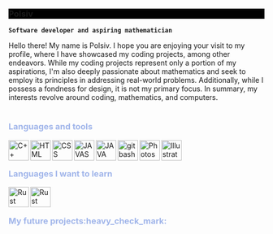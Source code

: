 <h3 style="background-color:#000">Polsiv</h3>


**`Software developer and aspiring mathematician`** 

Hello there! My name is Polsiv. I hope you are enjoying your visit to my profile, where I have showcased my coding projects, among other endeavors. While my coding projects represent only a portion of my aspirations, I'm also deeply passionate about mathematics and seek to employ its principles in addressing real-world problems. Additionally, while I possess a fondness for design, it is not my primary focus. In summary, my interests revolve around coding, mathematics, and computers.

#

<h3 style="color: #A0B5EA">Languages and tools</h3>

<img align="left" alt="C++" width="40px" style="padding: 0p 10px 0 10px" src="https://cdn.jsdelivr.net/gh/devicons/devicon/icons/cplusplus/cplusplus-original.svg"/>

<img align="left" alt="HTML" width="40px" style="padding: 0p 10px 0 10px" src="https://cdn.jsdelivr.net/gh/devicons/devicon/icons/html5/html5-original.svg" />

<img align="left" alt="CSS" width="40px" style="padding: 0p 10px 0 10px" src="https://cdn.jsdelivr.net/gh/devicons/devicon/icons/css3/css3-original.svg" />
          
<img align="left" alt="JAVASCRIPT" width="40px" style="padding: 0p 10px 0 10px" src="https://cdn.jsdelivr.net/gh/devicons/devicon/icons/javascript/javascript-original.svg" />

<img align="left" alt="JAVA" width="40px" style="padding: 0p 10px 0 10px" src="https://cdn.jsdelivr.net/gh/devicons/devicon/icons/java/java-original.svg" />
          
<img align="left" alt="gitbash" width="40px" style="padding: 0p 10px 0 10px" src="https://cdn.jsdelivr.net/gh/devicons/devicon/icons/git/git-original.svg" />

<img align="left" alt="Photoshop" width="40px" style="padding: 0p 10px 0 10px" src="https://cdn.jsdelivr.net/gh/devicons/devicon/icons/photoshop/photoshop-plain.svg"/>

<img align="left" alt="Illustrator" width="40px" style="padding: 0p 10px 0 10px" src="https://cdn.jsdelivr.net/gh/devicons/devicon/icons/illustrator/illustrator-plain.svg" />
          
<br>

#

<h3 style="color: #A0B5EA">Languages I want to learn</h3>         
          
          
<img align="left" alt="Rust" width="40px" style="padding: 0p 10px 0 10px" src="https://cdn.jsdelivr.net/gh/devicons/devicon/icons/rust/rust-plain.svg"/>
          
<img align="left" alt="Rust" width="40px" style="padding: 0p 10px 0 10px" src="https://cdn.jsdelivr.net/gh/devicons/devicon/icons/python/python-original.svg" />

<br>

#

<h3 style="color: #A0B5EA">My future projects:heavy_check_mark:</h3> 



         
